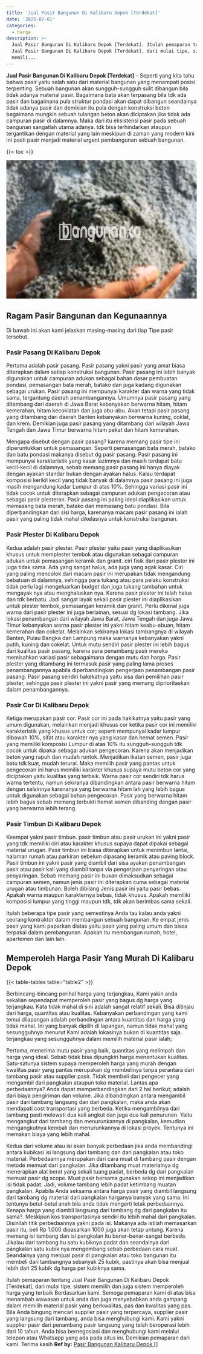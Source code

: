 ```yaml
---
title: 'Jual Pasir Bangunan Di Kalibaru Depok [Terdekat]'
date: '2025-07-01'
categories:
  - harga
description: >-
  Jual Pasir Bangunan Di Kalibaru Depok [Terdekat]. Itulah pemaparan tentang
  Jual Pasir Bangunan Di Kalibaru Depok [Terdekat], dari mulai tipe, sistem
  memili...
---
```


**Jual Pasir Bangunan Di Kalibaru Depok \[Terdekat\]** – Seperti yang kita tahu bahwa pasir yaitu salah satu dari material bangunan yang menempati posisi terpenting. Sebuah bangunan akan sungguh-sungguh sulit dibangun bila tidak adanya material pasir. Bagaimana bata akan terpasang bila tdk ada pasir dan bagaimana pula struktur pondasi akan dapat dibangun seandainya tidak adanya pasir dan demikian itu pula dengan konstruksi beton bagaimana mungkin sebuah tulangan beton akan diciptakan jika tidak ada campuran pasir di dalamnya. Maka dari itu eksistensi pasir pada sebuah bangunan sangatlah utama adanya. tdk bisa terhindarkan ataupun tergantikan dengan material yang lain meskipun di zaman yang modern kini ini pasti pasir menjadi material urgent pembangunan sebuah bangunan.

{{< toc >}}

![Jual Pasir Bangunan Di Kalibaru Depok [Terdekat]](/images/jual-pasir-bangunan-74.png)

## Ragam Pasir Bangunan dan Kegunaannya

Di bawah ini akan kami jelaskan masing-masing dari tiap Tipe pasir tersebut.

### Pasir Pasang Di Kalibaru Depok

Pertama adalah pasir pasang. Pasir pasang yakni pasir yang amat biasa diterapkan dalam setiap konstruksi bangunan. Pasir pasang ini lebih banyak digunakan untuk campuran adukan sebagai bahan dasar pembuatan pondasi, pemasangan bata merah, batako dan juga kadang digunakan sebagai urukan. Pasir pasang ini mempunyai karakter dan warna yang tidak sama, tergantung daerah penambangannya. Umumnya pasir pasang yang ditambang dari daerah di Jawa Barat kebanyakan berwarna hitam, hitam kemerahan, hitam kecoklatan dan juga abu-abu. Akan tetapi pasir pasang yang ditambang dari daerah Banten kebanyakan berwarna kuning, coklat, dan krem. Demikian juga pasir pasang yang ditambang dari wilayah Jawa Tengah dan Jawa Timur berwarna hitam pekat dan hitam kemerahan.

Mengapa disebut dengan pasir pasang? karena memang pasir tipe ini diperuntukkan untuk pemasangan. Seperti pemasangan bata merah, batako dan batu pondasi makanya disebut dg pasir pasang. Pasir pasang ini mempunyai karakteristik yang kasar lazimnya dan masih terdapat batu kecil-kecil di dalamnya, sebab memang pasir pasang ini hanya diayak dengan ayakan standar bukan dengan ayakan halus. Kalau terdapat komposisi kerikil kecil yang tidak banyak di dalamnya pasir pasang ini juga masih mengandung kadar Lumpur di atas 10%. Sehingga variasi pasir ini tidak cocok untuk diterapkan sebagai campuran adukan pengecoran atau sebagai pasir plesteran. Pasir pasang ini paling ideal diaplikasikan untuk memasang bata merah, batako dan memasang batu pondasi. Bila diperbandingkan dari sisi harga, karenanya macam pasir pasang ini ialah pasir yang paling tidak mahal dikelasnya untuk konstruksi bangunan.

### Pasir Plester Di Kalibaru Depok

Kedua adalah pasir plester. Pasir plester yaitu pasir yang diaplikasikan khusus untuk memplester tembok atau digunakan sebagai campuran adukan untuk pemasangan keramik dan granit. ciri fisik dari pasir plester ini juga tidak sama. Ada yang sangat halus, ada juga yang agak kasar. Ciri yang paling mencolok dari macam pasir ini merupakan tidak mengandung bebatuan di dalamnya, sehingga para tukang atau para pelaku konstruksi tidak perlu lagi mengeluarkan budget dan juga tukang tambahan untuk mengayak nya atau menghaluskan nya. Karena pasir plester ini telah halus dan tdk berbatu. Jadi sangat layak sekali pasir plester ini diaplikasikan untuk plester tembok, pemasangan keramik dan granit. Perlu dikenal juga warna dari pasir plester ini juga berlainan, sesuai dg lokasi tambang. Jika lokasi penambangan dari wilayah Jawa Barat, Jawa Tengah dan juga Jawa Timur kebanyakan warna pasir plester ini yakni hitam keabu-abuan, hitam kemerahan dan cokelat. Melainkan sekiranya lokasi tambangnya di wilayah Banten, Pulau Bangka dan Lampung maka warnanya kebanyakan yakni putih, kuning dan cokelat. Untuk mutu sendiri pasir plester ini lebih bagus dari kualitas pasir pasang, karena para penambang pasir mereka memisahkan variasi pasir sebagaimana dengan mutu dan harga. Pasir plester yang ditambang ini termasuk pasir yang paling lama proses penambangannya apabila diperbandingkan pengerjaan penambangan pasir pasang. Pasir pasang sendiri hakekatnya yaitu sisa dari pemilihan pasir plester, sehingga pasir plester ini yakni pasir yang memang diprioritaskan dalam penambangannya.

### Pasir Cor Di Kalibaru Depok

Ketiga merupakan pasir cor. Pasir cor ini pada hakikatnya yaitu pasir yang umum digunakan, melainkan menjadi khusus cor ketika pasir cor ini memiliki karakteristik yang khusus untuk cor; seperti mempunyai kadar lumpur dibawah 10%, sifat atau karakter nya yang kasar dan hemat semen. Pasir yang memiliki komposisi Lumpur di atas 10% itu sungguh-sungguh tdk cocok untuk dipakai sebagai adukan pengecoran. Karena akan menjadikan beton yang rapuh dan mudah rontok. Menjadikan ikatan semen, pasir juga batu tdk kuat, mudah terurai. Maka memilih pasir yang pantas untuk pengecoran ini harus memiliki karakter khusus supaya mutu beton cor yang diciptakan yaitu kualitas yang terbaik. Warna pasir cor sendiri tdk harus warna tertentu, namun sekiranya dibandingkan antara pasir berwarna hitam dengan selainnya karenanya yang berwarna hitam lah yang lebih bagus untuk digunakan sebagai bahan pengecoran. Pasir yang berwarna hitam lebih bagus sebab memang terbukti hemat semen dibanding dengan pasir yang berwarna lebih terang.

### Pasir Timbun Di Kalibaru Depok

Keempat yakni pasir timbun. pasir timbun atau pasir urukan ini yakni pasir yang tdk memiliki ciri atau karakter khusus supaya dapat dipakai sebagai material urugan. Pasir timbun ini biasa diterapkan untuk menimbun lantai, halaman rumah atau parkiran sebelum dipasang keramik atau paving block. Pasir timbun ini yakni pasir yang diambil dari sisa ayakan penambangan pasir atau pasir kali yang diambil tanpa via pengerjaan penyaringan atau penyaringan. Sebab memang pasir ini bukan dimaksudkan sebagai campuran semen, namun jenis pasir ini diterapkan cuma sebagai material urugan atau timbunan. Boleh dibilang Jenis pasir ini yaitu pasir bebas. Apakah warna maupun karakternya bebas, tidak khusus. Apakah memiliki komposisi lumpur yang tinggi maupun tdk, tdk akan berimbas sama sekali.

Itulah beberapa tipe pasir yang semestinya Anda tau kalau anda yakni seorang kontraktor dalam membangun sebuah bangunan. Ke empat jenis pasir yang kami paparkan diatas yaitu pasir yang paling umum dan biasa terpakai dalam pembangunan. Apakah itu membangun rumah, hotel, apartemen dan lain lain.

## Memperoleh Harga Pasir Yang Murah Di Kalibaru Depok

{{< table-tables table="table2" >}}

Berbincang-bincang perihal harga yang terjangkau, Kami yakin anda sekalian sependapat memperoleh pasir yang bagus dg harga yang terjangkau. Kata tidak mahal di sini adalah sangat relatif sekali. Bisa ditinjau dari harga, quantitas atau kualitas. Kebanyakan perbandingan yang kami temui dilapangan adalah perbandingan antara kuantitas dan harga yang tidak mahal. Ini yang banyak dipilih di lapangan, namun tidak mahal yang sesungguhnya menurut Kami adalah lokasinya bukan di kuantitas saja. terjangkau yang sesungguhnya dalam memilih material pasir ialah;

Pertama, menerima mutu pasir yang baik, quantitas yang melimpah dan harga yang ideal. Sebab tidak bisa dipungkiri harga menentukan kualitas. Satu-satunya sistem supaya memperoleh harga yang murah dengan kwalitas pasir yang pantas merupakan dg membelinya tanpa perantara dari tambang pasir atau supplier pasir. Tidak membeli dari pengecer yang mengambil dari pangkalan ataupun toko material. Lantas apa perbedaannya? Anda dapat memperbandingkan dari 2 hal berikut; adalah dari biaya pengiriman dan volume. Jika dibandingkan antara mengambil pasir dari tambang langsung dan dari pangkalan, maka anda akan mendapati cost transportasi yang berbeda. Ketika mengambilnya dari tambang pasti melewati dua kali angkut dan juga dua kali penurunan. Yaitu mengangkut dari tambang dan menurunkannya di pangkalan, kemudian mengangkutnya kembali dan menurunkannya di lokasi proyek. Tentunya ini memakan biaya yang lebih mahal.

Kedua dari volume atau isi akan banyak perbedaan jika anda membandingi antara kubikasi isi langsung dari tambang dan dari pangkalan atau toko material. Perbedaannya merupakan dari cara muat di tambang pasir dengan metode memuat dari pangkalan. Jika ditambang muat materialnya dg menerapkan alat berat yang sekali tuang padat, berbeda dg dari pangkalan memuat pasir dg scope. Muat pasir bersama gunakan sekop ini menjadikan isi tidak padat. Jadi, volume tambang lebih padat ketimbang muatan pangkalan. Apabila Anda seksama antara harga pasir yang diambil langsung dari tambang dg material dari pangkalan harganya banyak yang sama. Ini tentunya betul-betul aneh bila anda tidak mengerti letak perbedaannya. Kenapa harga yang diambil langsung dari tambang dg dari pangkalan itu sama?. Meskipun kos transportasinya sendiri itu lebih mahal dari pangkalan. Disinilah titik perbedaannya yakni pada isi. Makanya ada istilah memasarkan pasir itu, beli Rp 1.000 dipasarkan 1000 juga akan tetap untung. Karena memang isi tambang dan isi pangkalan itu benar-benar-sangat berbeda. Jikalau dari tambang itu satu kubiknya padat dan seandainya dari pangkalan satu kubik nya mengembang sebab perbedaan cara muat. Seandainya yang menjual pasir di pangkalan atau toko bangunan itu membeli dari tambangnya sebanyak 25 kubik, pastinya akan bisa menjual lebih dari 25 kubik dg harga per kubiknya sama.

Itulah pemaparan tentang Jual Pasir Bangunan Di Kalibaru Depok \[Terdekat\], dari mulai tipe, sistem memilih dan juga sistem memperoleh harga yang terbaik Berdasarkan kami. Semoga pemaparan kami di atas bisa menambah wawasan untuk anda dan juga menyebabkan anda gampang dalam memilih material pasir yang berkwalitas, pas dan kwalitas yang pas. Bila Anda bingung mencari supplier pasir yang terpercaya, supplier pasir yang langsung dari tambang, anda bisa menghubungi kami. Kami yakni supplier pasir dari penambang pasir langsung yang telah beroperasi lebih dari 10 tahun. Anda bisa bernegosiasi dan menghubungi kami melalui telepon atau Whatsapp yang ada pada situs ini. Demikian pemaparan dari kami. Terima kasih
**Ref by:** [Pasir Bangunan Kalibaru Depok []](https://id.wikipedia.org/wiki/Pasir)
